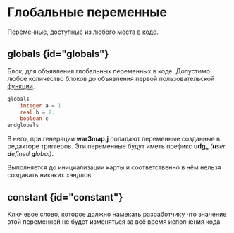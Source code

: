 # Глобальные переменные

Переменные, доступные из любого места в коде.

## globals {id="globals"}

Блок, для объявления глобальных переменных в коде. Допустимо любое количество блоков до объявления первой
пользовательской [функции](function.md).

```SQL
globals
    integer a = 1
    real b = 2.
    boolean c
endglobals
```

В него, при генерации **war3map.j** попадают переменные созданные в редакторе триггеров. Эти переменные будут иметь
префикс **udg_** _(**u**ser **d**efined **g**lobal)_.

Выполняется до инициализации карты и соответственно в нём нельзя создавать никаких хэндлов.

## constant {id="constant"}

Ключевое слово, которое должно намекать разработчику что значение этой переменной не будет изменяться за всё время
исполнения кода.
